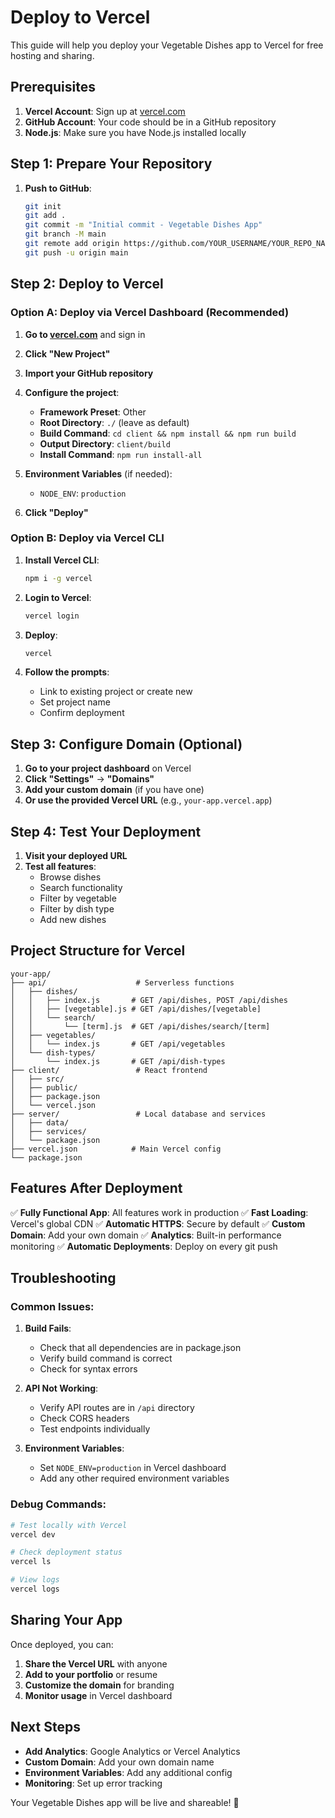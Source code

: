 # Deploy to Vercel

This guide will help you deploy your Vegetable Dishes app to Vercel for free hosting and sharing.

## Prerequisites

1. **Vercel Account**: Sign up at [vercel.com](https://vercel.com)
2. **GitHub Account**: Your code should be in a GitHub repository
3. **Node.js**: Make sure you have Node.js installed locally

## Step 1: Prepare Your Repository

1. **Push to GitHub**:
   ```bash
   git init
   git add .
   git commit -m "Initial commit - Vegetable Dishes App"
   git branch -M main
   git remote add origin https://github.com/YOUR_USERNAME/YOUR_REPO_NAME.git
   git push -u origin main
   ```

## Step 2: Deploy to Vercel

### Option A: Deploy via Vercel Dashboard (Recommended)

1. **Go to [vercel.com](https://vercel.com)** and sign in
2. **Click "New Project"**
3. **Import your GitHub repository**
4. **Configure the project**:
   - **Framework Preset**: Other
   - **Root Directory**: `./` (leave as default)
   - **Build Command**: `cd client && npm install && npm run build`
   - **Output Directory**: `client/build`
   - **Install Command**: `npm run install-all`

5. **Environment Variables** (if needed):
   - `NODE_ENV`: `production`

6. **Click "Deploy"**

### Option B: Deploy via Vercel CLI

1. **Install Vercel CLI**:
   ```bash
   npm i -g vercel
   ```

2. **Login to Vercel**:
   ```bash
   vercel login
   ```

3. **Deploy**:
   ```bash
   vercel
   ```

4. **Follow the prompts**:
   - Link to existing project or create new
   - Set project name
   - Confirm deployment

## Step 3: Configure Domain (Optional)

1. **Go to your project dashboard** on Vercel
2. **Click "Settings"** → **"Domains"**
3. **Add your custom domain** (if you have one)
4. **Or use the provided Vercel URL** (e.g., `your-app.vercel.app`)

## Step 4: Test Your Deployment

1. **Visit your deployed URL**
2. **Test all features**:
   - Browse dishes
   - Search functionality
   - Filter by vegetable
   - Filter by dish type
   - Add new dishes

## Project Structure for Vercel

```
your-app/
├── api/                    # Serverless functions
│   ├── dishes/
│   │   ├── index.js       # GET /api/dishes, POST /api/dishes
│   │   ├── [vegetable].js # GET /api/dishes/[vegetable]
│   │   └── search/
│   │       └── [term].js  # GET /api/dishes/search/[term]
│   ├── vegetables/
│   │   └── index.js       # GET /api/vegetables
│   └── dish-types/
│       └── index.js       # GET /api/dish-types
├── client/                 # React frontend
│   ├── src/
│   ├── public/
│   ├── package.json
│   └── vercel.json
├── server/                 # Local database and services
│   ├── data/
│   ├── services/
│   └── package.json
├── vercel.json            # Main Vercel config
└── package.json
```

## Features After Deployment

✅ **Fully Functional App**: All features work in production
✅ **Fast Loading**: Vercel's global CDN
✅ **Automatic HTTPS**: Secure by default
✅ **Custom Domain**: Add your own domain
✅ **Analytics**: Built-in performance monitoring
✅ **Automatic Deployments**: Deploy on every git push

## Troubleshooting

### Common Issues:

1. **Build Fails**:
   - Check that all dependencies are in package.json
   - Verify build command is correct
   - Check for syntax errors

2. **API Not Working**:
   - Verify API routes are in `/api` directory
   - Check CORS headers
   - Test endpoints individually

3. **Environment Variables**:
   - Set `NODE_ENV=production` in Vercel dashboard
   - Add any other required environment variables

### Debug Commands:

```bash
# Test locally with Vercel
vercel dev

# Check deployment status
vercel ls

# View logs
vercel logs
```

## Sharing Your App

Once deployed, you can:

1. **Share the Vercel URL** with anyone
2. **Add to your portfolio** or resume
3. **Customize the domain** for branding
4. **Monitor usage** in Vercel dashboard

## Next Steps

- **Add Analytics**: Google Analytics or Vercel Analytics
- **Custom Domain**: Add your own domain name
- **Environment Variables**: Add any additional config
- **Monitoring**: Set up error tracking

Your Vegetable Dishes app will be live and shareable! 🎉
